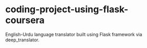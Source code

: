 # coding-project-using-flask-coursera

English-Urdu language translator built using Flask framework via deep_translator.
